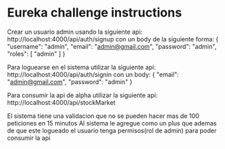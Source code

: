 # Eureka challenge instructions
Crear un usuario admin usando la siguiente api: http://localhost:4000/api/auth/signup
con un body de la siguiente forma:
{
  "username": "admin",
  "email": "admin@gmail.com",
  "password": "admin",
  "roles": [
      "admin"
  ]
}

Para loguearse en el sistema utilizar la siguiente api: http://localhost:4000/api/auth/signin
con un body:
{
  "email": "admin@gmail.com",
  "password": "admin"
}

Para consumir la api de alpha utilizar la siguiente api: http://localhost:4000/api/stockMarket

El sistema tiene una validacion que no se pueden hacer mas de 100 peticiones en 15 minutos
Al sistema le agregue como un plus que ademas de que este logueado el usuario tenga permisos(rol de admin) para poder consumir la api